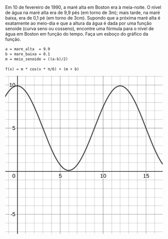 Em 10 de fevereiro de 1990, a maré alta em Boston era à meia-noite. O nível de água na maré alta era de 9,9 pés (em torno de 3m); mais tarde, na maré baixa, era de 0,1 pé (em torno de 3cm). Supondo que a próxima maré alta é exatamente ao meio-dia e que a altura da água é dada por uma função senoide (curva seno ou cosseno), encontre uma fórmula para o nível de água em Boston em função do tempo. Faça um esboço do gráfico da função.

```
a = mare_alta  = 9.9
b = mare_baixa = 0.1
m = meio_senoide = ((a-b)/2)

f(x) = m * cos(x * π/6) + (m + b)
```

![gráfico](./mare-de-boston.png)
